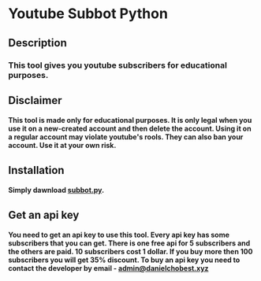# Youtube Subbot Python
## Description
### This tool gives you youtube subscribers for educational purposes.
## Disclaimer
#### This tool is made only for educational purposes. It is only legal when you use it on a new-created account and then delete the account. Using it on a regular account may violate youtube's rools. They can also ban your account. Use it at your own risk.
## Installation
#### Simply dawnload [subbot.py](#). 
## Get an api key
#### You need to get an api key to use this tool. Every api key has some subscribers that you can get. There is one free api for 5 subscribers and the others are paid. 10 subscribers cost 1 dollar. If you buy more then 100 subscribers you will get 35% discount. To buy an api key you need to contact the developer by email - admin@danielchobest.xyz